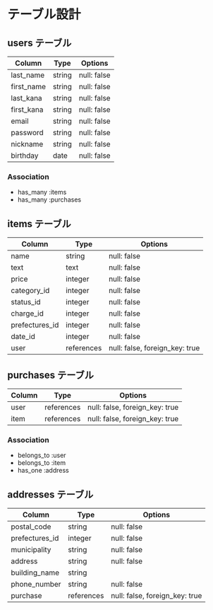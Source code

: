 # テーブル設計

## users テーブル

| Column     | Type    | Options     |
| ---------- | ------- | ----------- |
| last_name  | string  | null: false |
| first_name | string  | null: false |
| last_kana  | string  | null: false |
| first_kana | string  | null: false |
| email      | string  | null: false |
| password   | string  | null: false |
| nickname   | string  | null: false |
| birthday   | date    | null: false |

### Association

- has_many :items
- has_many :purchases

## items テーブル

| Column         | Type       | Options                        |
| -------------- | ---------- | ------------------------------ |
| name           | string     | null: false                    |
| text           | text       | null: false                    |
| price          | integer    | null: false                    |
| category_id    | integer    | null: false                    |
| status_id      | integer    | null: false                    |
| charge_id      | integer    | null: false                    |
| prefectures_id | integer    | null: false                    |
| date_id        | integer    | null: false                    |
| user           | references | null: false, foreign_key: true |



## purchases テーブル

| Column  | Type       | Options                        |
| ------- | ---------- | ------------------------------ |
| user    | references | null: false, foreign_key: true |
| item    | references | null: false, foreign_key: true |



### Association

- belongs_to :user
- belongs_to :item
- has_one :address

## addresses テーブル

| Column         | Type       | Options                        |
| -------------- | ---------- | ------------------------------ |
| postal_code    | string     | null: false                    |
| prefectures_id | integer    | null: false                    |
| municipality   | string     | null: false                    |
| address        | string     | null: false                    |
| building_name  | string     |                                |
| phone_number   | string     | null: false                    |
| purchase       | references | null: false, foreign_key: true |


